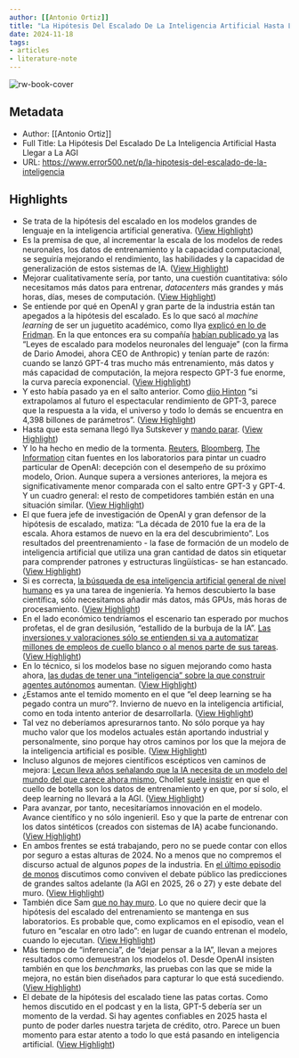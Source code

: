 ```yaml
---
author: [[Antonio Ortiz]]
title: "La Hipótesis Del Escalado De La Inteligencia Artificial Hasta Llegar a La AGI"
date: 2024-11-18
tags: 
- articles
- literature-note
---
```

![rw-book-cover](https://substackcdn.com/image/fetch/f_auto,q_auto:good,fl_progressive:steep/https%3A%2F%2Fsubstack-post-media.s3.amazonaws.com%2Fpublic%2Fimages%2F8e3f437d-ec95-4e54-a9f2-6ad92664ca42_2688x1536.png)

## Metadata
- Author: [[Antonio Ortiz]]
- Full Title: La Hipótesis Del Escalado De La Inteligencia Artificial Hasta Llegar a La AGI
- URL: https://www.error500.net/p/la-hipotesis-del-escalado-de-la-inteligencia

## Highlights
- Se trata de la hipótesis del escalado en los modelos grandes de lenguaje en la inteligencia artificial generativa. ([View Highlight](https://read.readwise.io/read/01jd0ecznyjxyacpcf18m98091))
- Es la premisa de que, al incrementar la escala de los modelos de redes neuronales, los datos de entrenamiento y la capacidad computacional, se seguiría mejorando el rendimiento, las habilidades y la capacidad de generalización de estos sistemas de IA. ([View Highlight](https://read.readwise.io/read/01jd0ed0vvf2veh5bdfjh50p1w))
- Mejorar cualitativamente sería, por tanto, una cuestión cuantitativa: sólo necesitamos más datos para entrenar, *datacenters* más grandes y más horas, días, meses de computación. ([View Highlight](https://read.readwise.io/read/01jd0ed76c4mpx28d5gz16dxhd))
- Se entiende por qué en OpenAI y gran parte de la industria están tan apegados a la hipótesis del escalado. Es lo que sacó al *machine learning* de ser un juguetito académico, como Ilya [explicó en lo de Fridman](https://www.youtube.com/watch?v=13CZPWmke6A&t=950s). En la que entonces era su compañía [habían publicado ya](https://openai.com/index/scaling-laws-for-neural-language-models/) las “Leyes de escalado para modelos neuronales del lenguaje” (con la firma de Dario Amodei, ahora CEO de Anthropic) y tenían parte de razón: cuando se lanzó GPT-4 tras mucho más entrenamiento, más datos y más capacidad de computación, la mejora respecto GPT-3 fue enorme, la curva parecía exponencial. ([View Highlight](https://read.readwise.io/read/01jd0edc5k6x875sb55tdjw1dg))
- Y esto había pasado ya en el salto anterior. Como [dijo Hinton](https://x.com/geoffreyhinton/status/1270814602931187715) “si extrapolamos al futuro el espectacular rendimiento de GPT-3, parece que la respuesta a la vida, el universo y todo lo demás se encuentra en 4,398 billones de parámetros”. ([View Highlight](https://read.readwise.io/read/01jd0ee7vwm8289wayv9gvvv02))
- Hasta que esta semana llegó Ilya Sutskever y [mando parar](https://www.reuters.com/technology/artificial-intelligence/openai-rivals-seek-new-path-smarter-ai-current-methods-hit-limitations-2024-11-11/). ([View Highlight](https://read.readwise.io/read/01jd0ee8ce20xjfqyqm2p1h0dj))
- Y lo ha hecho en medio de la tormenta. [Reuters](https://www.reuters.com/technology/artificial-intelligence/openai-rivals-seek-new-path-smarter-ai-current-methods-hit-limitations-2024-11-11/), [Bloomberg](https://www.bloomberg.com/news/articles/2024-11-13/openai-google-and-anthropic-are-struggling-to-build-more-advanced-ai?embedded-checkout=true), [The Information](https://www.theinformation.com/articles/openai-shifts-strategy-as-rate-of-gpt-ai-improvements-slows) citan fuentes en los laboratorios para pintar un cuadro particular de OpenAI: decepción con el desempeño de su próximo modelo, Orion. Aunque supera a versiones anteriores, la mejora es significativamente menor comparada con el salto entre GPT-3 y GPT-4. Y un cuadro general: el resto de competidores también están en una situación similar. ([View Highlight](https://read.readwise.io/read/01jd0eehkh8wdhwyb49k8c207e))
- El que fuera jefe de investigación de OpenAI y gran defensor de la hipótesis de escalado, matiza: “La década de 2010 fue la era de la escala. Ahora estamos de nuevo en la era del descubrimiento”. Los resultados del preentrenamiento - la fase de formación de un modelo de inteligencia artificial que utiliza una gran cantidad de datos sin etiquetar para comprender patrones y estructuras lingüísticas- se han estancado. ([View Highlight](https://read.readwise.io/read/01jd0eesvekagts1mvjqrmbm0r))
- Si es correcta, [la búsqueda de esa inteligencia artificial general de nivel humano](https://www.monosestocasticos.com/p/los-pronosticos-para-llegar-a-la) es ya una tarea de ingeniería. Ya hemos descubierto la base científica, sólo necesitamos añadir más datos, más GPUs, más horas de procesamiento. ([View Highlight](https://read.readwise.io/read/01jd0ef4czbz31jj1nwypqv5qz))
- En el lado económico tendríamos el escenario tan esperado por muchos profetas, el de gran desilusión, “estallido de la burbuja de la IA”. [Las inversiones y valoraciones sólo se entienden si va a automatizar millones de empleos de cuello blanco o al menos parte de sus tareas](https://www.error500.net/p/se-esta-valorando-la-inteligencia). ([View Highlight](https://read.readwise.io/read/01jd0ef9pn5zhhz2dn4hr9sp77))
- En lo técnico, si los modelos base no siguen mejorando como hasta ahora, [las dudas de tener una “inteligencia” sobre la que construir agentes autónomos](https://www.error500.net/p/los-agentes-inteligentes-ya-estan) aumentan. ([View Highlight](https://read.readwise.io/read/01jd0efe6jfpehmng0pnpen5gn))
- ¿Estamos ante el temido momento en el que “el deep learning se ha pegado contra un muro”?. Invierno de nuevo en la inteligencia artificial, como en toda intento anterior de desarrollarla. ([View Highlight](https://read.readwise.io/read/01jd0efhprjxkmcx2f9esk7pke))
- Tal vez no deberíamos apresurarnos tanto. No sólo porque ya hay mucho valor que los modelos actuales están aportando industrial y personalmente, sino porque hay otros caminos por los que la mejora de la inteligencia artificial es posible. ([View Highlight](https://read.readwise.io/read/01jd0efq0zgbm0eydm7t381dqc))
- Incluso algunos de mejores científicos escépticos ven caminos de mejora: [Lecun lleva años señalando que la IA necesita de un modelo del mundo del que carece ahora mismo](https://cuonda.com/monos-estocasticos/la-ia-necesita-un-modelo-del-mundo-para-comprar-palmeras-de-chocolate-en-morata-de-tajuna), Chollet [suele insistir](https://twitter.com/fchollet/status/1855362153563463762) en que el cuello de botella son los datos de entrenamiento y en que, por sí solo, el deep learning no llevará a la AGI. ([View Highlight](https://read.readwise.io/read/01jd0efy1dz55gnw3459nws63g))
- Para avanzar, por tanto, necesitaríamos innovación en el modelo. Avance científico y no sólo ingenieril. Eso y que la parte de entrenar con los datos sintéticos (creados con sistemas de IA) acabe funcionando. ([View Highlight](https://read.readwise.io/read/01jd0eg5496fwqpa5k5tgzkspt))
- En ambos frentes se está trabajando, pero no se puede contar con ellos por seguro a estas alturas de 2024. No a menos que no compremos el discurso actual de algunos *popes* de la industria. En [el último episodio de monos](https://cuonda.com/monos-estocasticos/la-inteligencia-artificial-se-da-con-un-muro-trata-de-arrancarla-ilya) discutimos como conviven el debate público las predicciones de grandes saltos adelante (la AGI en 2025, 26 o 27) y este debate del muro. ([View Highlight](https://read.readwise.io/read/01jd0eg9mnygwye2z2bv0bd8fd))
- También dice Sam [que no hay muro](https://x.com/sama/status/1856941766915641580). Lo que no quiere decir que la hipótesis del escalado del entrenamiento se mantenga en sus laboratorios. Es probable que, como explicamos en el episodio, vean el futuro en “escalar en otro lado”: en lugar de cuando entrenan el modelo, cuando lo ejecutan. ([View Highlight](https://read.readwise.io/read/01jd0egg9aq4qncef5dx9zc938))
- Más tiempo de “inferencia”, de “dejar pensar a la IA”, llevan a mejores resultados como demuestran los modelos o1. Desde OpenAI insisten también en que los *benchmarks*, las pruebas con las que se mide la mejora, no están bien diseñados para capturar lo que está sucediendo. ([View Highlight](https://read.readwise.io/read/01jd0egq926882q5sa6hk0zttk))
- El debate de la hipótesis del escalado tiene las patas cortas. Como hemos discutido en el podcast y en la lista, GPT-5 debería ser un momento de la verdad. Si hay agentes confiables en 2025 hasta el punto de poder darles nuestra tarjeta de crédito, otro. Parece un buen momento para estar atento a todo lo que está pasando en inteligencia artificial. ([View Highlight](https://read.readwise.io/read/01jd0eh05eb0nr3vvc5wp02cs1))
